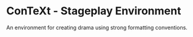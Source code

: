 # ConTeXt - Stageplay Environment

An environment for creating drama using strong formatting conventions.
